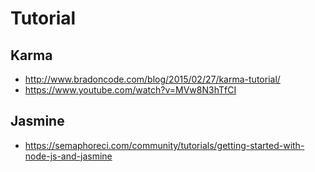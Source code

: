 
# Tutorial 

## Karma
* http://www.bradoncode.com/blog/2015/02/27/karma-tutorial/
* https://www.youtube.com/watch?v=MVw8N3hTfCI

## Jasmine
* https://semaphoreci.com/community/tutorials/getting-started-with-node-js-and-jasmine
